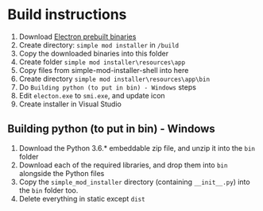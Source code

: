# Build instructions

1. Download [Electron prebuilt binaries](https://github.com/electron/electron/releases)
2. Create directory: `simple mod installer` in `/build`
3. Copy the downloaded binaries into this folder
4. Create folder `simple mod installer\resources\app`
5. Copy files from simple-mod-installer-shell into here
6. Create directory `simple mod installer\resources\app\bin`
7. Do `Building python (to put in bin) - Windows` steps
8. Edit `electon.exe` to `smi.exe`, and update icon
9. Create installer in Visual Studio

## Building python (to put in bin) - Windows

1. Download the Python 3.6.* embeddable zip file, and unzip it into the `bin` folder
2. Download each of the required libraries, and drop them into `bin` alongside the Python files
3. Copy the `simple_mod_installer` directory (containing `__init__.py`) into the `bin` folder too.
4. Delete everything in static except `dist`